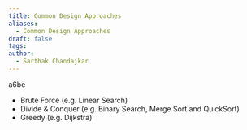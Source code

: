 ```yaml
---
title: Common Design Approaches
aliases:
  - Common Design Approaches
draft: false
tags: 
author:
  - Sarthak Chandajkar
---
```

a6be 
- Brute Force (e.g. Linear Search)  
- Divide & Conquer (e.g. Binary Search, Merge Sort and QuickSort)  
- Greedy (e.g. Dijkstra)